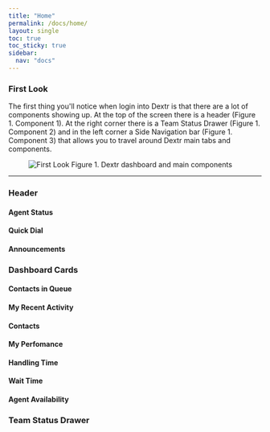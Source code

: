 ```yaml
---
title: "Home"
permalink: /docs/home/
layout: single
toc: true
toc_sticky: true
sidebar: 
  nav: "docs"
---
```


### First Look

The first thing you'll notice when login into Dextr is that there are a lot of components showing up. At the top of the screen there is a header (Figure 1. Component 1). At the right corner there is a Team Status Drawer (Figure 1. Component 2) and in the left corner a Side Navigation bar (Figure 1. Component 3) that allows you to travel around Dextr main tabs and components.

<figure>
   <img src="{{ '/assets/images/first-look.jpg' }}" alt="First Look">
   <span>Figure 1. Dextr dashboard and main components</span>
</figure>

----

### Header

#### Agent Status

#### Quick Dial

#### Announcements

### Dashboard Cards

#### Contacts in Queue

#### My Recent Activity

#### Contacts

#### My Perfomance

#### Handling Time

#### Wait Time

#### Agent Availability

### Team Status Drawer
